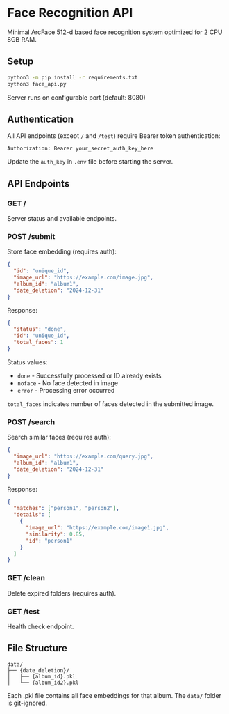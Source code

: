 # Face Recognition API

Minimal ArcFace 512-d based face recognition system optimized for 2 CPU 8GB RAM.

## Setup

```bash
python3 -m pip install -r requirements.txt
python3 face_api.py
```

Server runs on configurable port (default: 8080)

## Authentication

All API endpoints (except `/` and `/test`) require Bearer token authentication:

```
Authorization: Bearer your_secret_auth_key_here
```

Update the `auth_key` in `.env` file before starting the server.

## API Endpoints

### GET /
Server status and available endpoints.

### POST /submit
Store face embedding (requires auth):
```json
{
  "id": "unique_id",
  "image_url": "https://example.com/image.jpg",
  "album_id": "album1",
  "date_deletion": "2024-12-31"
}
```

Response:
```json
{
  "status": "done",
  "id": "unique_id",
  "total_faces": 1
}
```

Status values:
- `done` - Successfully processed or ID already exists
- `noface` - No face detected in image
- `error` - Processing error occurred

`total_faces` indicates number of faces detected in the submitted image.

### POST /search
Search similar faces (requires auth):
```json
{
  "image_url": "https://example.com/query.jpg",
  "album_id": "album1",
  "date_deletion": "2024-12-31"
}
```

Response:
```json
{
  "matches": ["person1", "person2"],
  "details": [
    {
      "image_url": "https://example.com/image1.jpg",
      "similarity": 0.85,
      "id": "person1"
    }
  ]
}
```

### GET /clean
Delete expired folders (requires auth).

### GET /test
Health check endpoint.

## File Structure
```
data/
├── {date_deletion}/
│   ├── {album_id}.pkl
│   └── {album_id2}.pkl
```

Each .pkl file contains all face embeddings for that album. The `data/` folder is git-ignored.